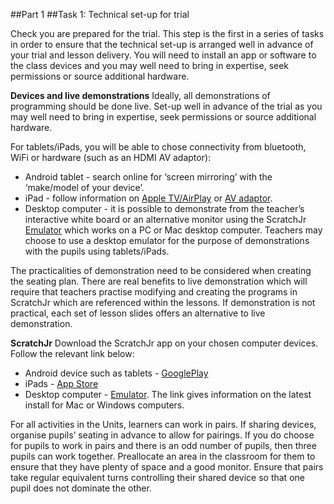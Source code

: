 ##Part 1
##Task 1: Technical set-up for trial

Check you are prepared for the trial. This step is the first in a series of tasks in order to ensure that the technical set-up is arranged well in advance of your trial  and lesson delivery. You will need to install an app or software to the class devices and you may well need to bring in expertise, seek permissions or source additional hardware. 

**Devices and live demonstrations**
Ideally, all demonstrations of programming should be done live. Set-up well in advance of the trial as you may well need to bring in expertise, seek permissions or source additional hardware. 

For tablets/iPads, you will be able to chose connectivity from bluetooth, WiFi or hardware (such as an HDMI AV adaptor):
+ Android tablet - search online for ‘screen mirroring’ with the ‘make/model of your device’.
+ iPad - follow information on [Apple TV/AirPlay](https://support.apple.com/en-us/HT204289) or [AV adaptor](https://support.apple.com/en-us/HT202044). 
+ Desktop computer - it is possible to demonstrate from the teacher’s interactive white board or an alternative monitor using the ScratchJr [Emulator](https://jfo8000.github.io/ScratchJr-Desktop) which works on a PC or Mac desktop computer. Teachers may choose to use a desktop emulator for the purpose of demonstrations with the pupils using tablets/iPads.

The practicalities of demonstration need to be considered when creating the seating plan. There are real benefits to live demonstration which will require that teachers practise modifying and creating the programs in ScratchJr which are referenced within the lessons. If demonstration is not practical, each set of lesson slides offers an alternative to live demonstration. 

**ScratchJr**
Download the ScratchJr app on your chosen computer devices. Follow the relevant link below: 
+ Android device such as tablets - [GooglePlay](https://play.google.com/store/apps/details?id=org.scratchjr.android&hl=en_GB)
+ iPads - [App Store](https://apps.apple.com/us/app/scratchjr/id895485086)
+ Desktop computer - [Emulator](https://jfo8000.github.io/ScratchJr-Desktop). The link gives information on the latest install for Mac or Windows computers.

For all activities in the Units, learners can work in pairs. If sharing devices, organise pupils’ seating in advance to allow for pairings. If you do choose for pupils to work in pairs and there is an odd number of pupils, then three pupils can work together. Preallocate an area in the classroom for them to ensure that they have plenty of space and a good monitor. Ensure that pairs take regular equivalent turns controlling their shared device so that one pupil does not dominate the other. 
